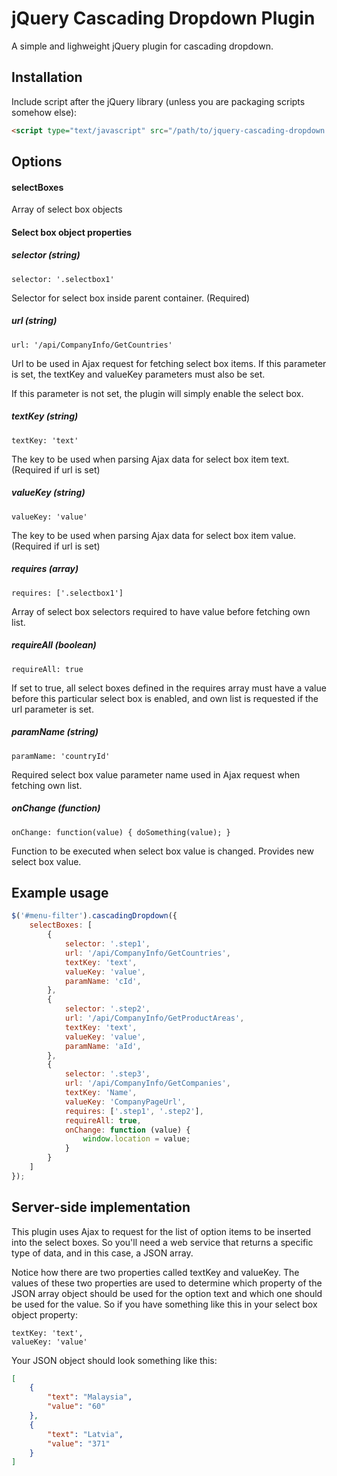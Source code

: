 # jQuery Cascading Dropdown Plugin

A simple and lighweight jQuery plugin for cascading dropdown.

## Installation

Include script after the jQuery library (unless you are packaging scripts somehow else):

```html
<script type="text/javascript" src="/path/to/jquery-cascading-dropdown.js"></script>
```

## Options

#### selectBoxes

Array of select box objects

#### Select box object properties

##### selector (string)

    selector: '.selectbox1'

Selector for select box inside parent container. (Required)

##### url (string)

    url: '/api/CompanyInfo/GetCountries'

Url to be used in Ajax request for fetching select box items. If this parameter is set,
the textKey and valueKey parameters must also be set.

If this parameter is not set, the plugin will simply enable the select box.

##### textKey (string)

    textKey: 'text'

The key to be used when parsing Ajax data for select box item text. (Required if url is set)

##### valueKey (string)

    valueKey: 'value'

The key to be used when parsing Ajax data for select box item value. (Required if url is set)

##### requires (array)

    requires: ['.selectbox1']

Array of select box selectors required to have value before fetching own list.

##### requireAll (boolean)

    requireAll: true

If set to true, all select boxes defined in the requires array must have a value before this particular
select box is enabled, and own list is requested if the url parameter is set.

##### paramName (string)

    paramName: 'countryId'

Required select box value parameter name used in Ajax request when fetching own list.

##### onChange (function)

    onChange: function(value) { doSomething(value); }

Function to be executed when select box value is changed. Provides new select box value.

## Example usage

```javascript
$('#menu-filter').cascadingDropdown({
    selectBoxes: [
        {
            selector: '.step1',
            url: '/api/CompanyInfo/GetCountries',
            textKey: 'text',
            valueKey: 'value',
            paramName: 'cId',
        },
        {
            selector: '.step2',
            url: '/api/CompanyInfo/GetProductAreas',
            textKey: 'text',
            valueKey: 'value',
            paramName: 'aId',
        },
        {
            selector: '.step3',
            url: '/api/CompanyInfo/GetCompanies',
            textKey: 'Name',
            valueKey: 'CompanyPageUrl',
            requires: ['.step1', '.step2'],
            requireAll: true,
            onChange: function (value) {
                window.location = value;
            }
        }
    ]
});
```

## Server-side implementation

This plugin uses Ajax to request for the list of option items to be inserted into the select boxes. 
So you'll need a web service that returns a specific type of data, and in this case, a JSON array.

Notice how there are two properties called textKey and valueKey. The values of these two properties are
used to determine which property of the JSON array object should be used for the option text and which one
should be used for the value. So if you have something like this in your select box object property:

    textKey: 'text',
    valueKey: 'value'

Your JSON object should look something like this:

```json
[
    {
        "text": "Malaysia",
        "value": "60"
    },
    {
        "text": "Latvia",
        "value": "371"
    }
]
```